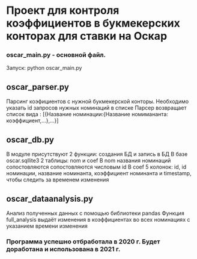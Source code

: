 # Проект для контроля коэффициентов в букмекерских конторах для ставки на Оскар

### oscar_main.py - основной файл.

Запуск: python oscar_main.py

## oscar_parser.py
Парсинг коэфициентов с нужной букмекерской конторы.
Необходимо указать id запросов нужных номинаций в списке
Парсер возвращает список вида : [{Название номинации:{Название номимананта: коэффициент,...},...}]

## oscar_db.py
В модуле присутствуют 2 функции: создания БД и запись в БД
В базе oscar.sqllite3 2 таблицы: nom и coef
В nom названия номинаций сопостовляются сопостовляются числовым id
В coef 5 колонок: id, id номинации, название номинанта, коэффициент номинанта
и timestamp, чтобы следить за временем изменения

## oscar_dataanalysis.py
Анализ полученных данных с помощью библиотеки pandas
Функция full_analysis выдаёт изменения в коэффициентах во всех номинациях с указанием времени изменения

### Программа успешно отбработала в 2020 г. Будет доработана и использована в 2021 г.
